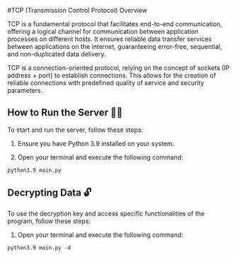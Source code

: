 #TCP (Transmission Control Protocol) Overview

TCP is a fundamental protocol that facilitates end-to-end communication, offering a logical channel for communication between application processes on different hosts. It ensures reliable data transfer services between applications on the internet, guaranteeing error-free, sequential, and non-duplicated data delivery.

TCP is a connection-oriented protocol, relying on the concept of sockets (IP address + port) to establish connections. This allows for the creation of reliable connections with predefined quality of service and security parameters.


## How to Run the Server 🏃‍♀️

To start and run the server, follow these steps:

1. Ensure you have Python 3.9 installed on your system.

2. Open your terminal and execute the following command:
```
python3.9 main.py
```

## Decrypting Data 🔓

To use the decryption key and access specific functionalities of the program, follow these steps:

1. Open your terminal and execute the following command:
```
python3.9 main.py -d
```

